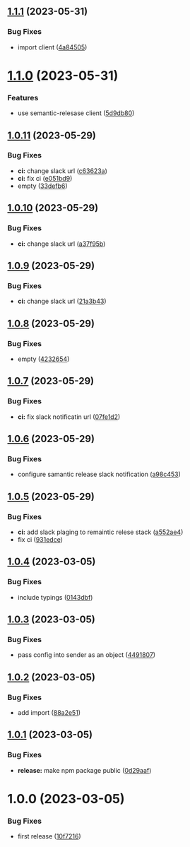 ## [1.1.1](https://github.com/advertikon/package-slack-notification/compare/v1.1.0...v1.1.1) (2023-05-31)


### Bug Fixes

* import client ([4a84505](https://github.com/advertikon/package-slack-notification/commit/4a84505de7e59b4ccb6047f94bc278b5ef9aae93))

# [1.1.0](https://github.com/advertikon/package-slack-notification/compare/v1.0.11...v1.1.0) (2023-05-31)


### Features

* use semantic-relesase client ([5d9db80](https://github.com/advertikon/package-slack-notification/commit/5d9db80957fe2fafb70d8cf337f5441af948ec7e))

## [1.0.11](https://github.com/advertikon/package-slack-notification/compare/v1.0.10...v1.0.11) (2023-05-29)


### Bug Fixes

* **ci:** change slack url ([c63623a](https://github.com/advertikon/package-slack-notification/commit/c63623ac94a6bd32904813a3176b0b3693f8dcb8))
* **ci:** fix ci ([e051bd9](https://github.com/advertikon/package-slack-notification/commit/e051bd9b0c076d5b8848218e08bca633e68d5a1b))
* empty ([33defb6](https://github.com/advertikon/package-slack-notification/commit/33defb666dd9dc8b6b5fe606e736d1dc4e3c0b06))

## [1.0.10](https://github.com/advertikon/package-slack-notification/compare/v1.0.9...v1.0.10) (2023-05-29)


### Bug Fixes

* **ci:** change slack url ([a37f95b](https://github.com/advertikon/package-slack-notification/commit/a37f95b101026a5813733346a44af96f1c9489df))

## [1.0.9](https://github.com/advertikon/package-slack-notification/compare/v1.0.8...v1.0.9) (2023-05-29)


### Bug Fixes

* **ci:** change slack url ([21a3b43](https://github.com/advertikon/package-slack-notification/commit/21a3b43c6008b237f341133d191b53b7dabd12ff))

## [1.0.8](https://github.com/advertikon/package-slack-notification/compare/v1.0.7...v1.0.8) (2023-05-29)


### Bug Fixes

* empty ([4232654](https://github.com/advertikon/package-slack-notification/commit/4232654530c4902bafa1999f5b224335d9d0dc7f))

## [1.0.7](https://github.com/advertikon/package-slack-notification/compare/v1.0.6...v1.0.7) (2023-05-29)


### Bug Fixes

* **ci:** fix slack notificatin url ([07fe1d2](https://github.com/advertikon/package-slack-notification/commit/07fe1d25dd7d30b165bc14e399bae1a0d84188ff))

## [1.0.6](https://github.com/advertikon/package-slack-notification/compare/v1.0.5...v1.0.6) (2023-05-29)


### Bug Fixes

* configure samantic release slack notification ([a98c453](https://github.com/advertikon/package-slack-notification/commit/a98c453c3d8bdc7a3bd6cc6dfb4c72b8d961293f))

## [1.0.5](https://github.com/advertikon/package-slack-notification/compare/v1.0.4...v1.0.5) (2023-05-29)


### Bug Fixes

* **ci:** add slack plaging to remaintic relese stack ([a552ae4](https://github.com/advertikon/package-slack-notification/commit/a552ae48c1404d11ee91d25d5ec96ed2a619cba4))
* fix ci ([931edce](https://github.com/advertikon/package-slack-notification/commit/931edce37bba49e4397d5c53cc7a5680ae180373))

## [1.0.4](https://github.com/advertikon/package-slack-notification/compare/v1.0.3...v1.0.4) (2023-03-05)


### Bug Fixes

* include typings ([0143dbf](https://github.com/advertikon/package-slack-notification/commit/0143dbf3029e33ccafe100d2765a06e31ceca1b7))

## [1.0.3](https://github.com/advertikon/package-slack-notification/compare/v1.0.2...v1.0.3) (2023-03-05)


### Bug Fixes

* pass config into sender as an object ([4491807](https://github.com/advertikon/package-slack-notification/commit/44918077bf5833948c5b9af0c3f922016786a4bc))

## [1.0.2](https://github.com/advertikon/package-slack-notification/compare/v1.0.1...v1.0.2) (2023-03-05)


### Bug Fixes

* add import ([88a2e51](https://github.com/advertikon/package-slack-notification/commit/88a2e517b72d8d20f31d50d462cc82ce1a9c53ce))

## [1.0.1](https://github.com/advertikon/package-slack-notification/compare/v1.0.0...v1.0.1) (2023-03-05)


### Bug Fixes

* **release:** make npm package public ([0d29aaf](https://github.com/advertikon/package-slack-notification/commit/0d29aaf81c0c36b65e5679276b7d0c60ac19372f))

# 1.0.0 (2023-03-05)


### Bug Fixes

* first release ([10f7216](https://github.com/advertikon/package-slack-notification/commit/10f721653e8d736cf17297386ad593efa56f7778))
